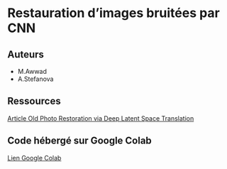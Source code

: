 # Restauration d’images bruitées par CNN
## Auteurs
* M.Awwad
* A.Stefanova

## Ressources
[Article Old Photo Restoration via Deep Latent Space Translation](https://arxiv.org/pdf/2009.07047.pdf)
<!-- ## Description -->

## Code hébergé sur Google Colab 
[Lien Google Colab](https://colab.research.google.com/drive/1XOI2CuFGAuuVb5-rNc32Bgl172mWJmcB?usp=sharing)

